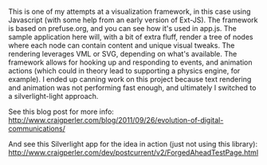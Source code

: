 This is one of my attempts at a visualization framework, in this case using Javascript (with some help from an early version of Ext-JS).  The framework is based on prefuse.org, and you can see how it's used in app.js.  The sample application here will, with a bit of extra fluff, render a tree of nodes where each node can contain content and unique visual tweaks.  The rendering leverages VML or SVG, depending on what's available.  The framework allows for hooking up and responding to events, and animation actions (which could in theory lead to supporting a physics engine, for example).  I ended up canning work on this project because text rendering and animation was not performing fast enough, and ultimately I switched to a silverlight-light approach.

See this blog post for more info: http://www.craigperler.com/blog/2011/09/26/evolution-of-digital-communications/

And see this Silverlight app for the idea in action (just not using this library): http://www.craigperler.com/dev/postcurrent/v2/ForgedAheadTestPage.html